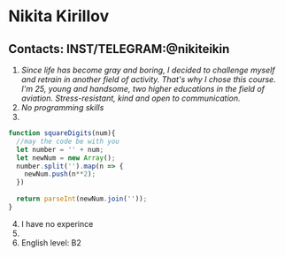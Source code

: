 # Nikita Kirillov
## Contacts: INST/TELEGRAM:@nikiteikin
1. *Since life has become gray and boring, I decided to challenge myself and retrain in another field of activity. That's why I chose this course. I'm 25, young and handsome, two higher educations in the field of aviation. Stress-resistant, kind and open to communication.*
2. _No programming skills_
3. 
```JavaScript
function squareDigits(num){
  //may the code be with you
  let number = '' + num;
  let newNum = new Array();
  number.split('').map(n => {
    newNum.push(n**2);
  })
  
  return parseInt(newNum.join(''));
}
```
4. I have no experince 
5. 
6. English level: B2